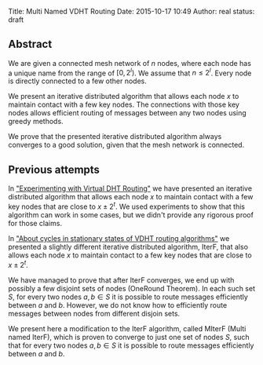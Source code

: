 Title: Multi Named VDHT Routing
Date: 2015-10-17 10:49
Author: real
status: draft

## Abstract

We are given a connected mesh network of $n$ nodes, where each node has a unique
name from the range of $[0,2^l)$. We assume that $n \leq 2^l$. Every node is
directly connected to a few other nodes.

We present an iterative distributed algorithm that allows each node $x$ to
maintain contact with a few key nodes. The connections with those key nodes
allows efficient routing of messages between any two nodes using greedy methods.

We prove that the presented iterative distributed algorithm always converges to
a good solution, given that the mesh network is connected.


## Previous attempts

In ["Experimenting with Virtual DHT
Routing"]({filename}/articles/freedomlayer/exp_virtual_dht_routing/exp_virtual_dht_routing.mdown)
we have presented an iterative distributed algorithm that allows each node $x$
to maintain contact with a few key nodes that are close to $x \pm 2^t$. We used
experiments to show that this algorithm can work in some cases, but we didn't
provide any rigorous proof for those claims.

In ["About cycles in stationary states of VDHT routing
algorithms"]({filename}/articles/freedomlayer/vdht_cycles_rounds/vdht_cycles_rounds.mdown)
we presented a slightly different iterative distributed algorithm, IterF, that
also allows each node $x$ to maintain contact to a few key nodes that are close
to $x \pm 2^t$. 

We have managed to prove that after IterF converges, we end up with possibly a
few disjoint sets of nodes (OneRound Theorem). In each such set $S$, for every
two nodes $a,b \in S$ it is possible to route messages efficiently between $a$
and $b$. However, we do not know how to efficiently route messages between nodes
from different disjoin sets.

We present here a modification to the IterF algorithm, called MIterF (Multi
named IterF), which is proven to converge to just one set of nodes $S$, such
that for every two nodes $a,b \in S$ it is possible to route messages
efficiently between $a$ and $b$.


## 


